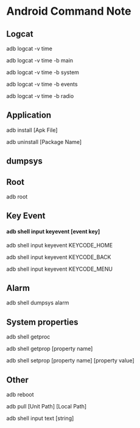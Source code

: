 # Android Command Note

## Logcat

adb logcat -v time

adb logcat -v time -b main

adb logcat -v time -b system

adb logcat -v time -b events

adb logcat -v time -b radio


## Application

adb install [Apk File]

adb uninstall [Package Name]


## dumpsys

## Root

adb root


## Key Event

#### adb shell input keyevent [event key]

adb shell input keyevent KEYCODE_HOME

adb shell input keyevent KEYCODE_BACK

adb shell input keyevent KEYCODE_MENU


## Alarm

adb shell dumpsys alarm

## System properties

adb shell getproc

adb shell getprop [property name]

adb shell setprop [property name] [property value]


## Other

adb reboot

adb pull [Unit Path] [Local Path]

adb shell input text [string]

